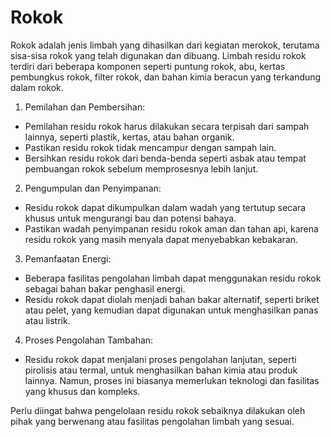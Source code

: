 

# Rokok
Rokok adalah jenis limbah yang dihasilkan dari kegiatan merokok, terutama sisa-sisa rokok yang telah digunakan dan dibuang. Limbah residu rokok terdiri dari beberapa komponen seperti puntung rokok, abu, kertas pembungkus rokok, filter rokok, dan bahan kimia beracun yang terkandung dalam rokok.

1. Pemilahan dan Pembersihan:
- Pemilahan residu rokok harus dilakukan secara terpisah dari sampah lainnya, seperti plastik, kertas, atau bahan organik.
- Pastikan residu rokok tidak mencampur dengan sampah lain.
- Bersihkan residu rokok dari benda-benda seperti asbak atau tempat pembuangan rokok sebelum memprosesnya lebih lanjut.

2. Pengumpulan dan Penyimpanan:
- Residu rokok dapat dikumpulkan dalam wadah yang tertutup secara khusus untuk mengurangi bau dan potensi bahaya.
- Pastikan wadah penyimpanan residu rokok aman dan tahan api, karena residu rokok yang masih menyala dapat menyebabkan kebakaran.

3. Pemanfaatan Energi:
- Beberapa fasilitas pengolahan limbah dapat menggunakan residu rokok sebagai bahan bakar penghasil energi.
- Residu rokok dapat diolah menjadi bahan bakar alternatif, seperti briket atau pelet, yang kemudian dapat digunakan untuk menghasilkan panas atau listrik.

4. Proses Pengolahan Tambahan:
- Residu rokok dapat menjalani proses pengolahan lanjutan, seperti pirolisis atau termal, untuk menghasilkan bahan kimia atau produk lainnya. Namun, proses ini biasanya memerlukan teknologi dan fasilitas yang khusus dan kompleks.

Perlu diingat bahwa pengelolaan residu rokok sebaiknya dilakukan oleh pihak yang berwenang atau fasilitas pengolahan limbah yang sesuai.